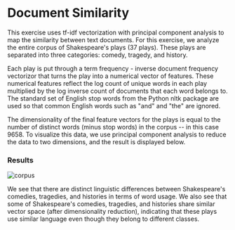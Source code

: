 # Document Similarity

This exercise uses tf-idf vectorization with principal component analysis to map the similarity between text documents. For this
exercise, we analyze the entire corpus of Shakespeare's plays (37 plays). These plays are separated into three categories:
comedy, tragedy, and history.

Each play is put through a term frequency - inverse document frequency vectorizor that turns the play into a numerical vector
of features. These numerical features reflect the log count of unique words in each play multiplied by the log inverse count of
documents that each word belongs to. The standard set of English stop words from the Python nltk package are used so that common
English words such as "and" and "the" are ignored.

The dimensionality of the final feature vectors for the plays is equal to the number of distinct words (minus stop words) in the corpus --
in this case 9658. To visualize this data, we use principal component analysis to reduce the data to two dimensions, and the result is 
displayed below.

### Results

![corpus](https://github.com/iamshang1/Projects/blob/master/Basic_ML/Document_Similarity/corpus.png)

We see that there are distinct linguistic differences between Shakespeare's comedies, tragedies, and histories in terms of word usage.
We also see that some of Shakespeare's comedies, tragedies, and histories share similar vector space (after dimensionality reduction),
indicating that these plays use similar language even though they belong to different classes.